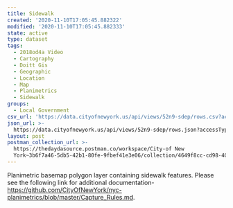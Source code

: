 ```yaml
---
title: Sidewalk
created: '2020-11-10T17:05:45.882322'
modified: '2020-11-10T17:05:45.882333'
state: active
type: dataset
tags:
  - 2018od4a Video
  - Cartography
  - Doitt Gis
  - Geographic
  - Location
  - Map
  - Planimetrics
  - Sidewalk
groups:
  - Local Government
csv_url: 'https://data.cityofnewyork.us/api/views/52n9-sdep/rows.csv?accessType=DOWNLOAD'
json_url: >-
  https://data.cityofnewyork.us/api/views/52n9-sdep/rows.json?accessType=DOWNLOAD
layout: post
postman_collection_url: >-
  https://thedaydasource.postman.co/workspace/City-of New
  York~3b6f7a46-5db5-42b1-80fe-9fbef41e3e06/collection/4649f8cc-cd98-40b5-b7b2-73dbbaa823b2
---
```

Planimetric basemap polygon layer containing sidewalk features. Please see the following link for additional documentation- https://github.com/CityOfNewYork/nyc-planimetrics/blob/master/Capture_Rules.md.
